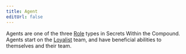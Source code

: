 ```yaml
---
title: Agent
editUrl: false
---
```


Agents are one of the three [Role](/swtcpedia/role) types in Secrets Within the Compound. Agents start on the [Loyalist](/swtcpedia/loyalist) team, and have beneficial abilities to themselves and their team.
